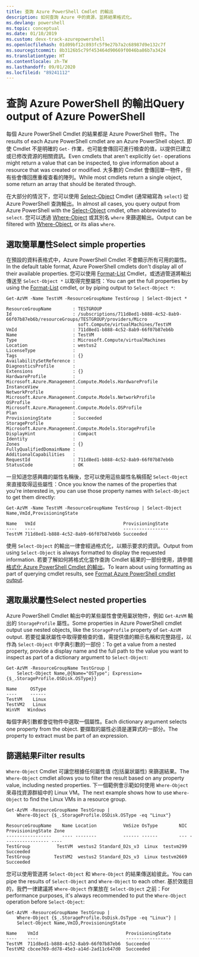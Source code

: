 ```yaml
---
title: 查詢 Azure PowerShell Cmdlet 的輸出
description: 如何查詢 Azure 中的資源，並將結果格式化。
ms.devlang: powershell
ms.topic: conceptual
ms.date: 01/10/2019
ms.custom: devx-track-azurepowershell
ms.openlocfilehash: 01d09bf12c893fc5f9e27b7a2c68987d9e132c7f
ms.sourcegitcommit: 8b3126b5c79f453464d90669f0046ba86b7a3424
ms.translationtype: HT
ms.contentlocale: zh-TW
ms.lasthandoff: 09/01/2020
ms.locfileid: "89241112"
---
```

# <a name="query-output-of-azure-powershell"></a><span data-ttu-id="a460b-103">查詢 Azure PowerShell 的輸出</span><span class="sxs-lookup"><span data-stu-id="a460b-103">Query output of Azure PowerShell</span></span> 

<span data-ttu-id="a460b-104">每個 Azure PowerShell Cmdlet 的結果都是 Azure PowerShell 物件。</span><span class="sxs-lookup"><span data-stu-id="a460b-104">The results of each Azure PowerShell cmdlet are an Azure PowerShell object.</span></span> <span data-ttu-id="a460b-105">即使 Cmdlet 不是明確的 `Get-` 作業，也可能會傳回可進行檢查的值，以提供已建立或已修改資源的相關資訊。</span><span class="sxs-lookup"><span data-stu-id="a460b-105">Even cmdlets that aren't explicitly `Get-` operations might return a value that can be inspected, to give information about a resource that was created or modified.</span></span> <span data-ttu-id="a460b-106">大多數的 Cmdlet 會傳回單一物件，但有些會傳回應重複查看的陣列。</span><span class="sxs-lookup"><span data-stu-id="a460b-106">While most cmdlets return a single object, some return an array that should be iterated through.</span></span>

<span data-ttu-id="a460b-107">在大部分的情況下，您可以使用 [Select-Object](/powershell/module/Microsoft.PowerShell.Utility/Select-Object) Cmdlet (通常縮寫為 `select`) 從 Azure PowerShell 查詢輸出。</span><span class="sxs-lookup"><span data-stu-id="a460b-107">In almost all cases, you query output from Azure PowerShell with the [Select-Object](/powershell/module/Microsoft.PowerShell.Utility/Select-Object) cmdlet, often abbreviated to `select`.</span></span> <span data-ttu-id="a460b-108">您可以透過 [Where-Object](/powershell/module/Microsoft.PowerShell.Core/Where-Object) 或其別名 `where` 來篩選輸出。</span><span class="sxs-lookup"><span data-stu-id="a460b-108">Output can be filtered with [Where-Object](/powershell/module/Microsoft.PowerShell.Core/Where-Object), or its alias `where`.</span></span>

## <a name="select-simple-properties"></a><span data-ttu-id="a460b-109">選取簡單屬性</span><span class="sxs-lookup"><span data-stu-id="a460b-109">Select simple properties</span></span>

<span data-ttu-id="a460b-110">在預設的資料表格式中，Azure PowerShell Cmdlet 不會顯示所有可用的屬性。</span><span class="sxs-lookup"><span data-stu-id="a460b-110">In the default table format, Azure PowerShell cmdlets don't display all of their available properties.</span></span> <span data-ttu-id="a460b-111">您可以使用 [Format-List](/powershell/module/microsoft.powershell.utility/format-list) Cmdlet，或透過管道將輸出傳送至 `Select-Object *` 以取得完整屬性：</span><span class="sxs-lookup"><span data-stu-id="a460b-111">You can get the full properties by using the [Format-List](/powershell/module/microsoft.powershell.utility/format-list) cmdlet, or by piping output to `Select-Object *`:</span></span>

```azurepowershell-interactive
Get-AzVM -Name TestVM -ResourceGroupName TestGroup | Select-Object *
```

```output
ResourceGroupName        : TESTGROUP
Id                       : /subscriptions/711d8ed1-b888-4c52-8ab9-66f07b87eb6b/resourceGroups/TESTGROUP/providers/Micro
                           soft.Compute/virtualMachines/TestVM
VmId                     : 711d8ed1-b888-4c52-8ab9-66f07b87eb6b
Name                     : TestVM
Type                     : Microsoft.Compute/virtualMachines
Location                 : westus2
LicenseType              :
Tags                     : {}
AvailabilitySetReference :
DiagnosticsProfile       :
Extensions               : {}
HardwareProfile          : Microsoft.Azure.Management.Compute.Models.HardwareProfile
InstanceView             :
NetworkProfile           : Microsoft.Azure.Management.Compute.Models.NetworkProfile
OSProfile                : Microsoft.Azure.Management.Compute.Models.OSProfile
Plan                     :
ProvisioningState        : Succeeded
StorageProfile           : Microsoft.Azure.Management.Compute.Models.StorageProfile
DisplayHint              : Compact
Identity                 :
Zones                    : {}
FullyQualifiedDomainName :
AdditionalCapabilities   :
RequestId                : 711d8ed1-b888-4c52-8ab9-66f07b87eb6b
StatusCode               : OK
```

<span data-ttu-id="a460b-112">一旦知道您感興趣的屬性名稱後，您可以使用這些屬性名稱搭配 `Select-Object` 來直接取得這些屬性：</span><span class="sxs-lookup"><span data-stu-id="a460b-112">Once you know the names of the properties that you're interested in, you can use those property names with `Select-Object` to get them directly:</span></span>

```azurepowershell-interactive
Get-AzVM -Name TestVM -ResourceGroupName TestGroup | Select-Object Name,VmId,ProvisioningState
```

```output
Name   VmId                                 ProvisioningState
----   ----                                 -----------------
TestVM 711d8ed1-b888-4c52-8ab9-66f07b87eb6b Succeeded
```

<span data-ttu-id="a460b-113">使用 `Select-Object` 的輸出一律會經過格式化，以顯示要求的資訊。</span><span class="sxs-lookup"><span data-stu-id="a460b-113">Output from using `Select-Object` is always formatted to display the requested information.</span></span> <span data-ttu-id="a460b-114">若要了解如何將格式化當作查詢 Cmdlet 結果的一部份使用，請參閱[格式化 Azure PowerShell Cmdlet 的輸出](formatting-output.md)。</span><span class="sxs-lookup"><span data-stu-id="a460b-114">To learn about using formatting as part of querying cmdlet results, see [Format Azure PowerShell cmdlet output](formatting-output.md).</span></span>

## <a name="select-nested-properties"></a><span data-ttu-id="a460b-115">選取巢狀屬性</span><span class="sxs-lookup"><span data-stu-id="a460b-115">Select nested properties</span></span>

<span data-ttu-id="a460b-116">Azure PowerShell Cmdlet 輸出中的某些屬性會使用巢狀物件，例如 `Get-AzVM` 輸出的 `StorageProfile` 屬性。</span><span class="sxs-lookup"><span data-stu-id="a460b-116">Some properties in Azure PowerShell cmdlet output use nested objects, like the `StorageProfile` property of `Get-AzVM` output.</span></span> <span data-ttu-id="a460b-117">若要從巢狀屬性中取得要檢查的值，需提供值的顯示名稱和完整路徑，以作為 `Select-Object` 中字典引數的一部份：</span><span class="sxs-lookup"><span data-stu-id="a460b-117">To get a value from a nested property, provide a display name and the full path to the value you want to inspect as part of a dictionary argument to `Select-Object`:</span></span>

```azurepowershell-interactive
Get-AzVM -ResourceGroupName TestGroup |
    Select-Object Name,@{Name="OSType"; Expression={$_.StorageProfile.OSDisk.OSType}}
```

```output
Name     OSType
----     ------
TestVM    Linux
TestVM2   Linux
WinVM   Windows
```

<span data-ttu-id="a460b-118">每個字典引數都會從物件中選取一個屬性。</span><span class="sxs-lookup"><span data-stu-id="a460b-118">Each dictionary argument selects one property from the object.</span></span> <span data-ttu-id="a460b-119">要擷取的屬性必須是運算式的一部分。</span><span class="sxs-lookup"><span data-stu-id="a460b-119">The property to extract must be part of an expression.</span></span>

## <a name="filter-results"></a><span data-ttu-id="a460b-120">篩選結果</span><span class="sxs-lookup"><span data-stu-id="a460b-120">Filter results</span></span> 

<span data-ttu-id="a460b-121">`Where-Object` Cmdlet 可讓您根據任何屬性值 (包括巢狀屬性) 來篩選結果。</span><span class="sxs-lookup"><span data-stu-id="a460b-121">The `Where-Object` cmdlet allows you to filter the result based on any property value, including nested properties.</span></span> <span data-ttu-id="a460b-122">下一個範例會示範如何使用 `Where-Object` 來尋找資源群組中的 Linux VM。</span><span class="sxs-lookup"><span data-stu-id="a460b-122">The next example shows how to use `Where-Object` to find the Linux VMs in a resource group.</span></span>

```azurepowershell-interactive
Get-AzVM -ResourceGroupName TestGroup |
    Where-Object {$_.StorageProfile.OSDisk.OSType -eq "Linux"}
```

```output
ResourceGroupName    Name Location          VmSize OsType        NIC ProvisioningState Zone
-----------------    ---- --------          ------ ------        --- ----------------- ----
TestGroup          TestVM  westus2 Standard_D2s_v3  Linux  testvm299         Succeeded
TestGroup         TestVM2  westus2 Standard_D2s_v3  Linux testvm2669         Succeeded
```

<span data-ttu-id="a460b-123">您可以使用管道將 `Select-Object` 和 `Where-Object` 的結果傳送給彼此。</span><span class="sxs-lookup"><span data-stu-id="a460b-123">You can pipe the results of `Select-Object` and `Where-Object` to each other.</span></span> <span data-ttu-id="a460b-124">基於效能目的，我們一律建議將 `Where-Object` 作業放在 `Select-Object` 之前：</span><span class="sxs-lookup"><span data-stu-id="a460b-124">For performance purposes, it's always recommended to put the `Where-Object` operation before `Select-Object`:</span></span>

```azurepowershell-interactive
Get-AzVM -ResourceGroupName TestGroup |
    Where-Object {$_.StorageProfile.OsDisk.OsType -eq "Linux"} |
    Select-Object Name,VmID,ProvisioningState
```

```output
Name    VmId                                 ProvisioningState
----    ----                                 -----------------
TestVM  711d8ed1-b888-4c52-8ab9-66f07b87eb6  Succeeded
TestVM2 cbcee769-dd78-45e3-a14d-2ad11c647d0  Succeeded
```

